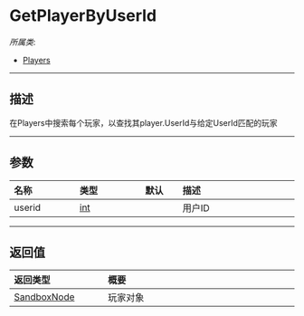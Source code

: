 # GetPlayerByUserId

*所属类*:
* [Players](/Api/Classes/GamePlay/Players.md)
------------------------------------------------------------------------------------------
## 描述

在Players中搜索每个玩家，以查找其player.UserId与给定UserId匹配的玩家

------------------------------------------------------------------------------------------
## 参数

|<div style="width:100px">名称</div>|<div style="width:100px">类型</div>|<div style="width:50px">默认</div>|<div style="width:350px">描述</div>|
|:---|:---|:---|:---|
|userid|[int](/Api/DataType/Number.md)||用户ID|

------------------------------------------------------------------------------------------
## 返回值

|<div style="width:150px">返回类型</div>|<div style="width:520px">概要</div>|
|:---|:---|
|[SandboxNode](/Api/Classes/Base/SandboxNode.md)|玩家对象|
